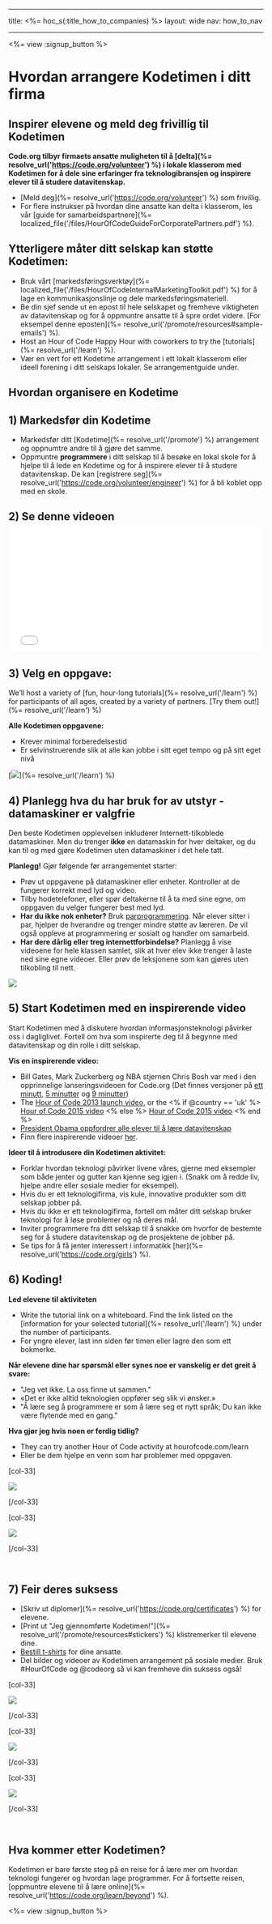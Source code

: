 * * *

title: <%= hoc_s(:title_how_to_companies) %> layout: wide nav: how_to_nav

* * *

<%= view :signup_button %>

# Hvordan arrangere Kodetimen i ditt firma

## Inspirer elevene og meld deg frivillig til Kodetimen

**Code.org tilbyr firmaets ansatte muligheten til å [delta](%= resolve_url('https://code.org/volunteer') %) i lokale klasserom med Kodetimen for å dele sine erfaringer fra teknologibransjen og inspirere elever til å studere datavitenskap.**

  * [Meld deg](%= resolve_url('https://code.org/volunteer') %) som frivillig.
  * For flere instrukser på hvordan dine ansatte kan delta i klasserom, les vår [guide for samarbeidspartnere](%= localized_file('/files/HourOfCodeGuideForCorporatePartners.pdf') %).

## Ytterligere måter ditt selskap kan støtte Kodetimen:

  * Bruk vårt [markedsføringsverktøy](%= localized_file('/files/HourOfCodeInternalMarketingToolkit.pdf') %) for å lage en kommunikasjonslinje og dele markedsføringsmateriell.
  * Be din sjef sende ut en epost til hele selskapet og fremheve viktigheten av datavitenskap og for å oppmuntre ansatte til å spre ordet videre. [For eksempel denne eposten](%= resolve_url('/promote/resources#sample-emails') %).
  * Host an Hour of Code Happy Hour with coworkers to try the [tutorials](%= resolve_url('/learn') %).
  * Vær en vert for ett Kodetime arrangement i ett lokalt klasserom eller ideell forening i ditt selskaps lokaler. Se arrangementguide under.

## Hvordan organisere en Kodetime

## 1) Markedsfør din Kodetime

  * Markedsfør ditt [Kodetime](%= resolve_url('/promote') %) arrangement og oppnumtre andre til å gjøre det samme.
  * Oppmuntre **programmere** i ditt selskap til å besøke en lokal skole for å hjelpe til å lede en Kodetime og for å inspirere elever til å studere datavitenskap. De kan [registrere seg](%= resolve_url('https://code.org/volunteer/engineer') %) for å bli koblet opp med en skole.

## 2) Se denne videoen <iframe width="500" height="255" src="//www.youtube.com/embed/SrnvvWDm73k" frameborder="0" allowfullscreen></iframe>
## 3) Velg en oppgave:

We’ll host a variety of [fun, hour-long tutorials](%= resolve_url('/learn') %) for participants of all ages, created by a variety of partners. [Try them out!](%= resolve_url('/learn') %)

**Alle Kodetimen oppgavene:**

  * Krever minimal forberedelsestid
  * Er selvinstruerende slik at alle kan jobbe i sitt eget tempo og på sitt eget nivå

[![](/images/fit-700/tutorials.png)](%= resolve_url('/learn') %)

## 4) Planlegg hva du har bruk for av utstyr - datamaskiner er valgfrie

Den beste Kodetimen opplevelsen inkluderer Internett-tilkoblede datamaskiner. Men du trenger **ikke** en datamaskin for hver deltaker, og du kan til og med gjøre Kodetimen uten datamaskiner i det hele tatt.

**Planlegg!** Gjør følgende før arrangementet starter:

  * Prøv ut oppgavene på datamaskiner eller enheter. Kontroller at de fungerer korrekt med lyd og video.
  * Tilby hodetelefoner, eller spør deltakerne til å ta med sine egne, om oppgaven du velger fungerer best med lyd.
  * **Har du ikke nok enheter?** Bruk [parprogrammering](https://www.youtube.com/watch?v=vgkahOzFH2Q). Når elever sitter i par, hjelper de hverandre og trenger mindre støtte av læreren. De vil også oppleve at programmering er sosialt og handler om samarbeid.
  * **Har dere dårlig eller treg internettforbindelse?** Planlegg å vise videoene for hele klassen samlet, slik at hver elev ikke trenger å laste ned sine egne videoer. Eller prøv de leksjonene som kan gjøres uten tilkobling til nett.

![](/images/fit-350/group_ipad.jpg)

## 5) Start Kodetimen med en inspirerende video

Start Kodetimen med å diskutere hvordan informasjonsteknologi påvirker oss i dagliglivet. Fortell om hva som inspirerte deg til å begynne med datavitenskap og din rolle i ditt selskap.

**Vis en inspirerende video:**

  * Bill Gates, Mark Zuckerberg og NBA stjernen Chris Bosh var med i den opprinnelige lanseringsvideoen for Code.org (Det finnes versjoner på [ett minutt](https://www.youtube.com/watch?v=qYZF6oIZtfc), [5 minutter](https://www.youtube.com/watch?v=nKIu9yen5nc) og [9 minutter](https://www.youtube.com/watch?v=dU1xS07N-FA))
  * The [Hour of Code 2013 launch video](https://www.youtube.com/watch?v=FC5FbmsH4fw), or the <% if @country == 'uk' %> [Hour of Code 2015 video](https://www.youtube.com/watch?v=7L97YMYqLHc) <% else %> [Hour of Code 2015 video](https://www.youtube.com/watch?v=7L97YMYqLHc) <% end %>
  * [President Obama oppfordrer alle elever til å lære datavitenskap](https://www.youtube.com/watch?v=6XvmhE1J9PY)
  * Finn flere inspirerende videoer [her](https://www.youtube.com/playlist?list=PLzdnOPI1iJNfpD8i4Sx7U0y2MccnrNZuP).

**Ideer til å introdusere din Kodetimen aktivitet:**

  * Forklar hvordan teknologi påvirker livene våres, gjerne med eksempler som både jenter og gutter kan kjenne seg igjen i. (Snakk om å redde liv, hjelpe andre eller sosiale medier for eksempel). 
  * Hvis du er ett teknologifirma, vis kule, innovative produkter som ditt selskap jobber på.
  * Hvis du ikke er ett teknologifirma, fortell om måter ditt selskap bruker teknologi for å løse problemer og nå deres mål.
  * Inviter programmere fra ditt selskap til å snakke om hvorfor de bestemte seg for å studere datavitenskap og de prosjektene de jobber på.
  * Se tips for å få jenter interessert i informatikk [her](%= resolve_url('https://code.org/girls') %).

## 6) Koding!

**Led elevene til aktiviteten**

  * Write the tutorial link on a whiteboard. Find the link listed on the [information for your selected tutorial](%= resolve_url('/learn') %) under the number of participants.
  * For yngre elever, last inn siden før timen eller lagre den som ett bokmerke.

**Når elevene dine har spørsmål eller synes noe er vanskelig er det greit å svare:**

  * "Jeg vet ikke. La oss finne ut sammen."
  * «Det er ikke alltid teknologien oppfører seg slik vi ønsker.»
  * "Å lære seg å programmere er som å lære seg et nytt språk; Du kan ikke være flytende med en gang."

**Hva gjør jeg hvis noen er ferdig tidlig?**

  * They can try another Hour of Code activity at hourofcode.com/learn
  * Eller be dem hjelpe en venn som har problemer med oppgaven.

[col-33]

![](/images/fit-250/highschoolgirls.jpeg)

[/col-33]

[col-33]

![](/images/fit-300/group_ar.jpg)

[/col-33]

<p style="clear:both">
  &nbsp;
</p>

## 7) Feir deres suksess

  * [Skriv ut diplomer](%= resolve_url('https://code.org/certificates') %) for elevene.
  * [Print ut "Jeg gjennomførte Kodetimen!"](%= resolve_url('/promote/resources#stickers') %) klistremerker til elevene dine.
  * [Bestill t-shirts](http://blog.code.org/post/132608499493/hour-of-code-shirts-and-more) for dine ansatte.
  * Del bilder og videoer av Kodetimen arrangement på sosiale medier. Bruk #HourOfCode og @codeorg så vi kan fremheve din suksess også!

[col-33]

![](/images/fit-250/celebrate2.jpeg)

[/col-33]

[col-33]

![](/images/fit-260/highlight-certificates.jpg)

[/col-33]

[col-33]

![](/images/fit-300/boy-certificate.jpg)

[/col-33]

<p style="clear:both">
  &nbsp;
</p>

## Hva kommer etter Kodetimen?

Kodetimen er bare første steg på en reise for å lære mer om hvordan teknologi fungerer og hvordan lage programmer. For å fortsette reisen, [oppmuntre elevene til å lære online](%= resolve_url('https://code.org/learn/beyond') %).

<%= view :signup_button %>